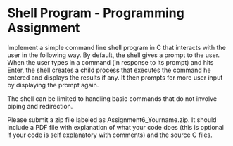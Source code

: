 Shell Program - Programming Assignment
=============

Implement a simple command line shell program in C that interacts with the user in the following way. By default, the shell gives a prompt to the user. When the user types in a command (in response to its prompt) and hits Enter, the shell creates a child process that executes the command he entered and displays the results if any. It then prompts for more user input by displaying the prompt again. 

The shell can be limited to handling basic commands that do not involve piping and redirection.

Please submit a zip file labeled as Assignment6_Yourname.zip. It should include a PDF file with explanation of what your code does (this is optional if your code is self explanatory with comments) and the source C files.